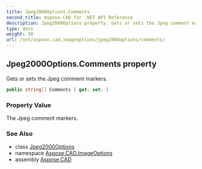 ```yaml
---
title: Jpeg2000Options.Comments
second_title: Aspose.CAD for .NET API Reference
description: Jpeg2000Options property. Gets or sets the Jpeg comment markers
type: docs
weight: 30
url: /net/aspose.cad.imageoptions/jpeg2000options/comments/
---
```

## Jpeg2000Options.Comments property

Gets or sets the Jpeg comment markers.

```csharp
public string[] Comments { get; set; }
```

### Property Value

The Jpeg comment markers.

### See Also

* class [Jpeg2000Options](../)
* namespace [Aspose.CAD.ImageOptions](../../jpeg2000options/)
* assembly [Aspose.CAD](../../../)


